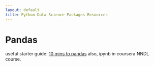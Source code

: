 ```yaml
---
layout: default
title: Python Data Science Packages Resources
---
```



# Pandas
useful starter guide: [10 mins to pandas](https://pandas.pydata.org/pandas-docs/stable/getting_started/10min.html)
also, ipynb in coursera NNDL course.


